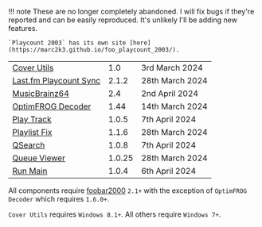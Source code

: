 !!! note
	These are no longer completely abandoned. I will fix bugs if they're reported
	and can be easily reproduced. It's unlikely I'll be adding new features.

	`Playcount 2003` has its own site [here](https://marc2k3.github.io/foo_playcount_2003/).

||||
|:---|:---|:---|
|[Cover Utils](components/cover-utils.md)|1.0|3rd March 2024|
|[Last.fm Playcount Sync](components/lastfm-playcount-sync.md)|2.1.2|28th March 2024|
|[MusicBrainz64](components/musicbrainz64.md)|2.4|2nd April 2024|
|[OptimFROG Decoder](https://github.com/marc2k3/foo_input_ofr/releases)|1.44|14th March 2024|
|[Play Track](components/play-track.md)|1.0.5|7th April 2024|
|[Playlist Fix](components/playlist-fix.md)|1.1.6|28th March 2024|
|[QSearch](components/qsearch.md)|1.0.8|7th April 2024|
|[Queue Viewer](components/queue-viewer.md)|1.0.25|28th March 2024|
|[Run Main](components/run-main.md)|1.0.4|6th April 2024|

All components require [foobar2000](https://www.foobar2000.org) `2.1+` with the exception
of `OptimFROG Decoder` which requires `1.6.0+`.

`Cover Utils` requires `Windows 8.1+`. All others require `Windows 7+`.

